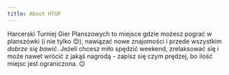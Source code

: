```yaml
---
title: About HTGP
---
```


Harcerski Turniej Gier Planszowych to  miejsce gdzie możesz pograć w planszówki (i nie tylko 😊), nawiązać nowe znajomości i przede wszystkim *dobrze się bawić*. Jeżeli chcesz miło spędzić weekend, zrelaksować się i może nawet wrócić z jakąś nagrodą - zapisz się czym prędzej, bo ilość miejsc jest ograniczona. 😉


